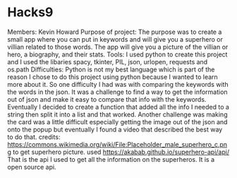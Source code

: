 # Hacks9
Members: Kevin Howard
Purpose of project: The purpose was to create a small app where you can put in keywords and will give you a superhero or villian related to those words. The app will give you a picture of the villian or hero, a biography, and their stats.
Tools: I used python to create this project and I used the libaries spacy, tkinter, PIL, json, urlopen, requests and os.path
Difficulties: Python is not my best language which is part of the reason I chose to do this project using python because I wanted to learn more about it. So one difficulty I had was with comparing the keywords with the words in the json. It was a challenge to find a way to get the information out of json and make it easy to compare that info with the keywords. Eventually I decided to create a function that added all the info I needed to a string then split it into a list and that worked. Another challenge was making the card was a little difficult especially getting the image out of the json and onto the popup but eventually I found a video that described the best way to do that.
credits:
https://commons.wikimedia.org/wiki/File:Placeholder_male_superhero_c.png
to get superhero picture.
used https://akabab.github.io/superhero-api/api/
That is the api I used to get all the information on the superheros. It is a open source api.